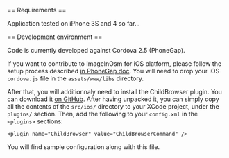 == Requirements ==

Application tested on iPhone 3S and 4 so far...

== Development environment ==

Code is currently developed against Cordova 2.5 (PhoneGap).

If you want to contribute to ImageInOsm for iOS platform, please follow the setup process described [in PhoneGap doc](docs.phonegap.com/en/2.5.0/guide_getting-started_ios_index.md.html). You will need to drop your iOS `cordova.js` file in the `assets/www/libs` directory.

After that, you will additionnaly need to install the ChildBrowser plugin. You can download it [on GitHub](https://github.com/alunny/ChildBrowser/tree/4.0.0). After having unpacked it, you can simply copy all the contents of the `src/ios/` directory to your XCode project, under the `plugins/` section. Then, add the following to your `config.xml` in the `<plugins>` sections:

    <plugin name="ChildBrowser" value="ChildBrowserCommand" />

You will find sample configuration along with this file.
